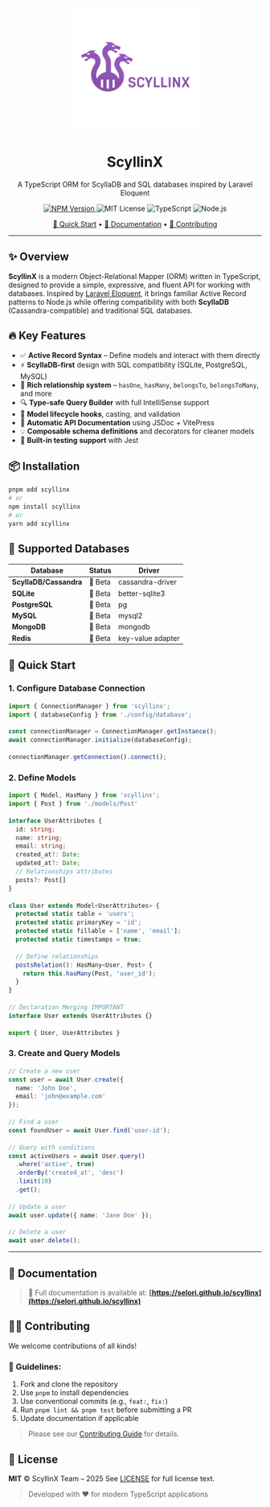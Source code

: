 <div align="center">
  <img src="docs/public/logo.png" width="100%" height="250" style="object-fit:contain;" alt="ScyllinX Logo" />

  <h1>ScyllinX</h1>
  <p>A TypeScript ORM for ScyllaDB and SQL databases inspired by Laravel Eloquent</p>

  <p>
    <a href="https://www.npmjs.com/package/scyllinx">
      <img src="https://img.shields.io/npm/v/scyllinx.svg?style=flat-square" alt="NPM Version">
    </a>
    <img src="https://img.shields.io/badge/license-MIT-blue.svg?style=flat-square" alt="MIT License" />
    <img src="https://img.shields.io/badge/language-TypeScript-blue?style=flat-square" alt="TypeScript" />
    <img src="https://img.shields.io/badge/runtime-Node.js-green?style=flat-square" alt="Node.js" />
  </p>

  [🚀 Quick Start](#-quick-start) • [📖 Documentation](#-documentation) • [🤝 Contributing](#-contributing)
</div>

---

## ✨ Overview

**ScyllinX** is a modern Object-Relational Mapper (ORM) written in TypeScript, designed to provide a simple, expressive, and fluent API for working with databases. Inspired by [Laravel Eloquent](https://laravel.com/docs/eloquent), it brings familiar Active Record patterns to Node.js while offering compatibility with both **ScyllaDB** (Cassandra-compatible) and traditional SQL databases.



## 🔥 Key Features

- ✅ **Active Record Syntax** – Define models and interact with them directly
- ⚡ **ScyllaDB-first** design with SQL compatibility (SQLite, PostgreSQL, MySQL)
- 🔗 **Rich relationship system** – `hasOne`, `hasMany`, `belongsTo`, `belongsToMany`, and more
- 🔍 **Type-safe Query Builder** with full IntelliSense support
- 🧠 **Model lifecycle hooks**, casting, and validation
- 📄 **Automatic API Documentation** using JSDoc + VitePress
- 💡 **Composable schema definitions** and decorators for cleaner models
- 🧪 **Built-in testing support** with Jest



## 📦 Installation

```bash
pnpm add scyllinx
# or
npm install scyllinx
# or
yarn add scyllinx
````


## 🧪 Supported Databases
<!-- ✅ Full -->

| Database              | Status   | Driver              |
| ------------------    | ------   | -----------------  |
| **ScyllaDB/Cassandra**| 🧪 Beta  | cassandra-driver   |
| **SQLite**            | 🧪 Beta  | better-sqlite3     |
| **PostgreSQL**        | 🧪 Beta  | pg                 |
| **MySQL**             | 🧪 Beta  | mysql2             |
| **MongoDB**           | 🧪 Beta  | mongodb            |
| **Redis**             | 🧪 Beta  | key-value adapter  |


## 🚀 Quick Start

### 1. Configure Database Connection

```ts
import { ConnectionManager } from 'scyllinx';
import { databaseConfig } from './config/database';

const connectionManager = ConnectionManager.getInstance();
await connectionManager.initialize(databaseConfig);

connectionManager.getConnection().connect();
```

### 2. Define Models

```ts
import { Model, HasMany } from 'scyllinx';
import { Post } from './models/Post'

interface UserAttributes {
  id: string;
  name: string;
  email: string;
  created_at?: Date;
  updated_at?: Date;
  // Relationships attributes
  posts?: Post[]
}

class User extends Model<UserAttributes> {
  protected static table = 'users';
  protected static primaryKey = 'id';
  protected static fillable = ['name', 'email'];
  protected static timestamps = true;

  // Define relationships
  postsRelation(): HasMany<User, Post> {
    return this.hasMany(Post, 'user_id');
  }
}

// Declaration Merging IMPORTANT
interface User extends UserAttributes {}

export { User, UserAttributes }
```

### 3. Create and Query Models

```ts
// Create a new user
const user = await User.create({
  name: 'John Doe',
  email: 'john@example.com'
});

// Find a user
const foundUser = await User.find('user-id');

// Query with conditions
const activeUsers = await User.query()
  .where('active', true)
  .orderBy('created_at', 'desc')
  .limit(10)
  .get();

// Update a user
await user.update({ name: 'Jane Doe' });

// Delete a user
await user.delete();
```

---

## 📄 Documentation

> 📘 Full documentation is available at:
**[https://selori.github.io/scyllinx](https://selori.github.io/scyllinx)**

<!-- To run the docs locally:

```bash
pnpm docs:dev
```

To build static documentation for GitHub Pages:

```bash
pnpm docs:build
```

To generate the API docs from source code (JSDoc):

```bash
pnpm docs:api
``` -->

<!-- ---

## 🛠 Scripts & CLI

| Task                | Command              |
| ------------------- | -------------------- |
| Development Build   | `pnpm build:dev`     |
| Production Build    | `pnpm build:prod`    |
| Run Tests           | `pnpm test`          |
| Watch Mode          | `pnpm test:watch`    |
| Coverage Report     | `pnpm test:coverage` |
| Release Patch       | `pnpm release`       |
| API Docs Generation | `pnpm docs:api`      |

--- -->

## 👨‍💻 Contributing

We welcome contributions of all kinds!

### 🧷 Guidelines:

1. Fork and clone the repository
2. Use `pnpm` to install dependencies
3. Use conventional commits (e.g., `feat:`, `fix:`)
4. Run `pnpm lint && pnpm test` before submitting a PR
5. Update documentation if applicable

> Please see our [Contributing Guide](CONTRIBUTING.md) for details.

<!-- ---

## 🧰 Roadmap

* [x] ScyllaDB grammar and driver support
* [x] Active Record base model with decorators
* [x] SQL drivers (PostgreSQL, SQLite, MySQL)
* [x] Relationship API (`hasMany`, `belongsToMany`, etc.)
* [ ] Schema migration tool (WIP)
* [ ] CLI tooling (`scyllinx make:model`, etc.)
* [ ] Plugin system for custom grammars

--- -->

## 📜 License

**MIT** © ScyllinX Team – 2025
See [LICENSE](./LICENSE) for full license text.

> Developed with ❤️ for modern TypeScript applications